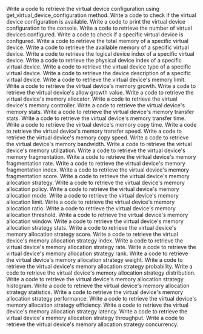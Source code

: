 Write a code to retrieve the virtual device configuration using get_virtual_device_configuration method.
Write a code to check if the virtual device configuration is available.
Write a code to print the virtual device configuration to the console.
Write a code to retrieve the number of virtual devices configured.
Write a code to check if a specific virtual device is configured.
Write a code to retrieve the total memory of a specific virtual device.
Write a code to retrieve the available memory of a specific virtual device.
Write a code to retrieve the logical device index of a specific virtual device.
Write a code to retrieve the physical device index of a specific virtual device.
Write a code to retrieve the virtual device type of a specific virtual device.
Write a code to retrieve the device description of a specific virtual device.
Write a code to retrieve the virtual device's memory limit.
Write a code to retrieve the virtual device's memory growth.
Write a code to retrieve the virtual device's allow growth value.
Write a code to retrieve the virtual device's memory allocator.
Write a code to retrieve the virtual device's memory controller.
Write a code to retrieve the virtual device's memory stats.
Write a code to retrieve the virtual device's memory transfer stats.
Write a code to retrieve the virtual device's memory transfer time.
Write a code to retrieve the virtual device's memory copy time.
Write a code to retrieve the virtual device's memory transfer speed.
Write a code to retrieve the virtual device's memory copy speed.
Write a code to retrieve the virtual device's memory bandwidth.
Write a code to retrieve the virtual device's memory utilization.
Write a code to retrieve the virtual device's memory fragmentation.
Write a code to retrieve the virtual device's memory fragmentation rate.
Write a code to retrieve the virtual device's memory fragmentation index.
Write a code to retrieve the virtual device's memory fragmentation score.
Write a code to retrieve the virtual device's memory allocation strategy.
Write a code to retrieve the virtual device's memory allocation policy.
Write a code to retrieve the virtual device's memory allocation mode.
Write a code to retrieve the virtual device's memory allocation limit.
Write a code to retrieve the virtual device's memory allocation ratio.
Write a code to retrieve the virtual device's memory allocation threshold.
Write a code to retrieve the virtual device's memory allocation window.
Write a code to retrieve the virtual device's memory allocation strategy stats.
Write a code to retrieve the virtual device's memory allocation strategy score.
Write a code to retrieve the virtual device's memory allocation strategy index.
Write a code to retrieve the virtual device's memory allocation strategy rate.
Write a code to retrieve the virtual device's memory allocation strategy rank.
Write a code to retrieve the virtual device's memory allocation strategy weight.
Write a code to retrieve the virtual device's memory allocation strategy probability.
Write a code to retrieve the virtual device's memory allocation strategy distribution.
Write a code to retrieve the virtual device's memory allocation strategy histogram.
Write a code to retrieve the virtual device's memory allocation strategy statistics.
Write a code to retrieve the virtual device's memory allocation strategy performance.
Write a code to retrieve the virtual device's memory allocation strategy efficiency.
Write a code to retrieve the virtual device's memory allocation strategy latency.
Write a code to retrieve the virtual device's memory allocation strategy throughput.
Write a code to retrieve the virtual device's memory allocation strategy concurrency.